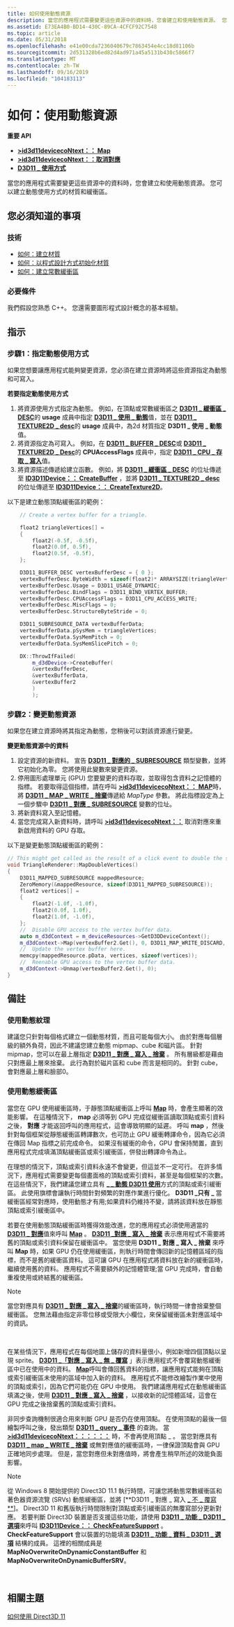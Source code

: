 ```yaml
---
title: 如何使用動態資源
description: 當您的應用程式需要變更這些資源中的資料時，您會建立和使用動態資源。 您可以建立動態使用方式的材質和緩衝區。
ms.assetid: E73EA4B0-BD14-430C-89CA-4CFCF92C7548
ms.topic: article
ms.date: 05/31/2018
ms.openlocfilehash: e41e00cda7236040679c7863454e4cc18d81106b
ms.sourcegitcommit: 2d531328b6ed82d4ad971a45a5131b430c5866f7
ms.translationtype: MT
ms.contentlocale: zh-TW
ms.lasthandoff: 09/16/2019
ms.locfileid: "104183113"
---
```

# <a name="how-to-use-dynamic-resources"></a>如何：使用動態資源

**重要 API**

-   [**>id3d11devicecoNtext：： Map**](/windows/desktop/api/D3D11/nf-d3d11-id3d11devicecontext-map)
-   [**>id3d11devicecoNtext：：取消對應**](/windows/desktop/api/D3D11/nf-d3d11-id3d11devicecontext-unmap)
-   [**D3D11 \_ 使用方式**](/windows/desktop/api/D3D11/ne-d3d11-d3d11_usage)

當您的應用程式需要變更這些資源中的資料時，您會建立和使用動態資源。 您可以建立動態使用方式的材質和緩衝區。

## <a name="what-you-need-to-know"></a>您必須知道的事項

### <a name="technologies"></a>技術

-   [如何：建立材質](overviews-direct3d-11-resources-textures-create.md)
-   [如何：以程式設計方式初始化材質](overviews-direct3d-11-resources-textures-how-to-fill-manually.md)
-   [如何：建立常數緩衝區](overviews-direct3d-11-resources-buffers-constant-how-to.md)

### <a name="prerequisites"></a>必要條件

我們假設您熟悉 C++。 您還需要圖形程式設計概念的基本經驗。

## <a name="instructions"></a>指示

### <a name="step-1-specify-dynamic-usage"></a>步驟1：指定動態使用方式

如果您想要讓應用程式能夠變更資源，您必須在建立資源時將這些資源指定為動態和可寫入。

**若要指定動態使用方式**

1.  將資源使用方式指定為動態。 例如，在頂點或常數緩衝區之 [**D3D11 \_ 緩衝區 \_ DESC**](/windows/desktop/api/D3D11/ns-d3d11-d3d11_buffer_desc)的 **usage** 成員中指定 [**D3D11 \_ 使用 \_ 動態**](/windows/desktop/api/D3D11/ne-d3d11-d3d11_usage)值，並在 [**D3D11 \_ TEXTURE2D \_ desc**](/windows/desktop/api/D3D11/ns-d3d11-d3d11_texture2d_desc)的 **usage** 成員中，為2d 材質指定 **D3D11 \_ 使用 \_ 動態** 值。
2.  將資源指定為可寫入。 例如，在 [**D3D11 \_ BUFFER \_ DESC**](/windows/desktop/api/D3D11/ns-d3d11-d3d11_buffer_desc)或 [**D3D11 \_ TEXTURE2D \_ Desc**](/windows/desktop/api/D3D11/ns-d3d11-d3d11_texture2d_desc)的 **CPUAccessFlags** 成員中，指定 [**D3D11 \_ CPU \_ 存取 \_ 寫入**](/windows/desktop/api/D3D11/ne-d3d11-d3d11_cpu_access_flag)值。
3.  將資源描述傳遞給建立函數。 例如，將 [**D3D11 \_ 緩衝區 \_ DESC**](/windows/desktop/api/D3D11/ns-d3d11-d3d11_buffer_desc) 的位址傳遞至 [**ID3D11Device：： CreateBuffer**](/windows/desktop/api/D3D11/nf-d3d11-id3d11device-createbuffer) ，並將 [**D3D11 \_ TEXTURE2D \_ desc**](/windows/desktop/api/D3D11/ns-d3d11-d3d11_texture2d_desc) 的位址傳遞至 [**ID3D11Device：： CreateTexture2D**](/windows/desktop/api/D3D11/nf-d3d11-id3d11device-createtexture2d)。

以下是建立動態頂點緩衝區的範例：


```C++
    // Create a vertex buffer for a triangle.

    float2 triangleVertices[] =
    {
        float2(-0.5f, -0.5f),
        float2(0.0f, 0.5f),
        float2(0.5f, -0.5f),
    };

    D3D11_BUFFER_DESC vertexBufferDesc = { 0 };
    vertexBufferDesc.ByteWidth = sizeof(float2)* ARRAYSIZE(triangleVertices);
    vertexBufferDesc.Usage = D3D11_USAGE_DYNAMIC;
    vertexBufferDesc.BindFlags = D3D11_BIND_VERTEX_BUFFER;
    vertexBufferDesc.CPUAccessFlags = D3D11_CPU_ACCESS_WRITE;
    vertexBufferDesc.MiscFlags = 0;
    vertexBufferDesc.StructureByteStride = 0;

    D3D11_SUBRESOURCE_DATA vertexBufferData;
    vertexBufferData.pSysMem = triangleVertices;
    vertexBufferData.SysMemPitch = 0;
    vertexBufferData.SysMemSlicePitch = 0;

    DX::ThrowIfFailed(
        m_d3dDevice->CreateBuffer(
        &vertexBufferDesc,
        &vertexBufferData,
        &vertexBuffer2
        )
        );

```



### <a name="step-2-change-a-dynamic-resource"></a>步驟2：變更動態資源

如果您在建立資源時將其指定為動態，您稍後可以對該資源進行變更。

**變更動態資源中的資料**

1.  設定資源的新資料。 宣告 [**D3D11 \_ 對應的 \_ SUBRESOURCE**](/windows/desktop/api/D3D11/ns-d3d11-d3d11_mapped_subresource) 類型變數，並將它初始化為零。 您將使用此變數來變更資源。
2.  停用圖形處理單元 (GPU) 您要變更的資料存取，並取得包含資料之記憶體的指標。 若要取得這個指標，請在呼叫 [**>id3d11devicecoNtext：： MAP**](/windows/desktop/api/D3D11/nf-d3d11-id3d11devicecontext-map)時，將 [**D3D11 \_ MAP \_ WRITE \_ 捨棄**](/windows/desktop/api/D3D11/ne-d3d11-d3d11_map)傳遞給 *MapType* 參數。 將此指標設定為上一個步驟中 [**D3D11 \_ 對應 \_ SUBRESOURCE**](/windows/desktop/api/D3D11/ns-d3d11-d3d11_mapped_subresource) 變數的位址。
3.  將新資料寫入至記憶體。
4.  當您完成寫入新資料時，請呼叫 [**>id3d11devicecoNtext：：**](/windows/desktop/api/D3D11/nf-d3d11-id3d11devicecontext-unmap) 取消對應來重新啟用資料的 GPU 存取。

以下是變更動態頂點緩衝區的範例：


```C++
// This might get called as the result of a click event to double the size of the triangle.
void TriangleRenderer::MapDoubleVertices()
{
    D3D11_MAPPED_SUBRESOURCE mappedResource;
    ZeroMemory(&mappedResource, sizeof(D3D11_MAPPED_SUBRESOURCE));
    float2 vertices[] =
    {
        float2(-1.0f, -1.0f),
        float2(0.0f, 1.0f),
        float2(1.0f, -1.0f),
    };
    //  Disable GPU access to the vertex buffer data.
    auto m_d3dContext = m_deviceResources->GetD3DDeviceContext();
    m_d3dContext->Map(vertexBuffer2.Get(), 0, D3D11_MAP_WRITE_DISCARD, 0, &mappedResource);
    //  Update the vertex buffer here.
    memcpy(mappedResource.pData, vertices, sizeof(vertices));
    //  Reenable GPU access to the vertex buffer data.
    m_d3dContext->Unmap(vertexBuffer2.Get(), 0);
}
```



## <a name="remarks"></a>備註

### <a name="using-dynamic-textures"></a>使用動態紋理

建議您只針對每個格式建立一個動態材質，而且可能每個大小。 由於對應每個層級的額外負荷，因此不建議您建立動態 mipmap、cube 和磁片區。 針對 mipmap，您可以在最上層指定 [**D3D11 \_ 對應 \_ 寫入 \_ 捨棄**](/windows/desktop/api/D3D11/ne-d3d11-d3d11_map) 。 所有層級都是藉由只對應最上層來捨棄。 此行為對於磁片區和 cube 而言是相同的。 針對 cube，會對應最上層和臉部0。

### <a name="using-dynamic-buffers"></a>使用動態緩衝區

當您在 GPU 使用緩衝區時，于靜態頂點緩衝區上呼叫 [**Map**](/windows/desktop/api/D3D11/nf-d3d11-id3d11devicecontext-map) 時，會產生顯著的效能影響。 在這種情況下， **map** 必須等到 GPU 完成從緩衝區讀取頂點或索引資料之後， **對應** 才能返回呼叫的應用程式，這會導致明顯的延遲。 呼叫 **map** ，然後針對每個框架從靜態緩衝區轉譯數次，也可防止 GPU 緩衝轉譯命令，因為它必須在傳回 Map 指標之前完成命令。 如果沒有緩衝的命令，GPU 會保持閒置，直到應用程式完成填滿頂點緩衝區或索引緩衝區，併發出轉譯命令為止。

在理想的情況下，頂點或索引資料永遠不會變更，但這並不一定可行。 在許多情況下，應用程式需要變更每個畫面格的頂點或索引資料，甚至是每個框架的次數。 在這些情況下，我們建議您建立具有 [**\_ \_ 動態 D3D11 使用**](/windows/desktop/api/D3D11/ne-d3d11-d3d11_usage)方式的頂點或索引緩衝區。 此使用旗標會讓執行時間針對頻繁的對應作業進行優化。 **D3D11 \_只有 \_** 當緩衝區經常對應時，使用動態才有用;如果資料仍維持不變，請將該資料放在靜態頂點或索引緩衝區中。

若要在使用動態頂點緩衝區時獲得效能改進，您的應用程式必須使用適當的 [**D3D11 \_ 對應**](/windows/desktop/api/D3D11/ne-d3d11-d3d11_map)值來呼叫 [**Map**](/windows/desktop/api/D3D11/nf-d3d11-id3d11devicecontext-map) 。 [**D3D11 \_對應 \_ 寫入 \_ 捨棄**](/windows/desktop/api/D3D11/ne-d3d11-d3d11_map) 表示應用程式不需要將舊的頂點或索引資料保留在緩衝區中。 當您使用 **D3D11 \_ 對應 \_ 寫入 \_ 捨棄** 來呼叫 **Map** 時，如果 GPU 仍在使用緩衝區，則執行時間會傳回新的記憶體區域的指標，而不是舊的緩衝區資料。 這可讓 GPU 在應用程式將資料放在新的緩衝區時，繼續使用舊的資料。 應用程式不需要額外的記憶體管理;當 GPU 完成時，會自動重複使用或終結舊的緩衝區。

> [!Note]  
> 當您對應具有 [**D3D11 \_ 對應 \_ 寫入 \_ 捨棄**](/windows/desktop/api/D3D11/ne-d3d11-d3d11_map)的緩衝區時，執行時間一律會捨棄整個緩衝區。 您無法藉由指定非零位移或受限大小欄位，來保留緩衝區未對應區域中的資訊。

 

在某些情況下，應用程式在每個地圖上儲存的資料量很小，例如新增四個頂點以呈現 sprite。 [**D3D11 \_「對應 \_ 寫入 \_ 無 \_ 覆寫**](/windows/desktop/api/D3D11/ne-d3d11-d3d11_map) 」表示應用程式不會覆寫動態緩衝區中已在使用中的資料。 [**Map**](/windows/desktop/api/D3D11/nf-d3d11-id3d11devicecontext-map)呼叫會傳回舊資料的指標，讓應用程式能夠在頂點或索引緩衝區未使用的區域中加入新的資料。 應用程式不能修改繪製作業中使用的頂點或索引，因為它們可能仍在 GPU 中使用。 我們建議應用程式在動態緩衝區填滿之後，使用 [**D3D11 \_ 對應 \_ 寫入 \_ 捨棄**](/windows/desktop/api/D3D11/ne-d3d11-d3d11_map) ，以接收新的記憶體區域，這會在 GPU 完成之後捨棄舊的頂點或索引資料。

非同步查詢機制很適合用來判斷 GPU 是否仍在使用頂點。 在使用頂點的最後一個繪製呼叫之後，發出類型 [**D3D11 \_ query \_ 事件**](/windows/desktop/api/D3D11/ne-d3d11-d3d11_query) 的查詢。 當 [**>id3d11devicecoNtext：：：：：：**](/windows/desktop/api/D3D11/nf-d3d11-id3d11devicecontext-getdata) 時，不會再使用頂點 \_ 。 當您對應具有 [**D3D11 \_ map \_ WRITE \_ 捨棄**](/windows/desktop/api/D3D11/ne-d3d11-d3d11_map) 或無對應值的緩衝區時，一律保證頂點會與 GPU 正確地同步處理。 但是，當您對應但未對應值時，將會產生稍早所述的效能負面影響。

> [!Note]  
> 從 Windows 8 開始提供的 Direct3D 11.1 執行時間，可讓您將動態常數緩衝區和著色器資源流覽 (SRVs) 動態緩衝區，並將 [**D3D11 \_ 對應 \_ 寫入 [ \_ 不 \_ 覆寫**](/windows/desktop/api/D3D11/ne-d3d11-d3d11_map)]。 Direct3D 11 和舊版執行時間限制對頂點或索引緩衝區的無覆寫部分更新對應。 若要判斷 Direct3D 裝置是否支援這些功能，請使用 [**D3D11 \_ 功能 \_ D3D11 \_ 選項**](/windows/desktop/api/D3D11/ne-d3d11-d3d11_feature)來呼叫 [**ID3D11Device：： CheckFeatureSupport**](/windows/desktop/api/D3D11/nf-d3d11-id3d11device-checkfeaturesupport) 。 **CheckFeatureSupport** 會以裝置的功能填滿 [**D3D11 \_ 功能 \_ 資料 \_ D3D11 \_ 選項**](/windows/desktop/api/D3D11/ns-d3d11-d3d11_feature_data_d3d11_options) 結構的成員。 這裡的相關成員是 **MapNoOverwriteOnDynamicConstantBuffer** 和 **MapNoOverwriteOnDynamicBufferSRV**。

 

## <a name="related-topics"></a>相關主題

<dl> <dt>

[如何使用 Direct3D 11](how-to-use-direct3d-11.md)
</dt> </dl>

 

 




